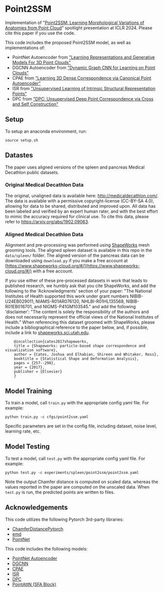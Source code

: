 # Point2SSM
Implementation of "[Point2SSM: Learning Morphological Variations of Anatomies from Point Cloud](https://arxiv.org/abs/2305.14486)" spotlight presentation at ICLR 2024. Please cite this paper if you use the code. 

This code includes the proposed Point2SSM model, as well as implementations of:
- PointNet Autoencoder from ["Learning Representations and Generative Models For 3D Point Clouds"](https://arxiv.org/abs/1707.02392)
- DGCNN Autoencoder from ["Dynamic Graph CNN for Learning on Point Clouds"](https://arxiv.org/abs/1801.07829)
- CPAE from ["Learning 3D Dense Correspondence via Canonical Point Autoencoder"](https://arxiv.org/abs/2107.04867)
- ISR from ["Unsupervised Learning of Intrinsic Structural Representation Points"](https://openaccess.thecvf.com/content_CVPR_2020/papers/Chen_Unsupervised_Learning_of_Intrinsic_Structural_Representation_Points_CVPR_2020_paper.pdf)
- DPC from ["DPC: Unsupervised Deep Point Correspondence via Cross and Self Construction"](https://arxiv.org/abs/2110.08636)


## Setup

To setup an anaconda environment, run:

```
source setup.sh
```

## Datastes 
The paper uses aligned versions of the spleen and pancreas Medical Decathlon public datasets.

### Original Medical Decathlon Data
The original, unaligned data is available here: http://medicaldecathlon.com/.
The data is available with a permissive copyright-license (CC-BY-SA 4.0), allowing for data to be shared, distributed and improved upon. All data has been labeled and verified by an expert human rater, and with the best effort to mimic the accuracy required for clinical use. To cite this data, please refer to https://arxiv.org/abs/1902.09063.

### Aligned Medical Decathlon Data
Alignment and pre-processing was performed using [ShapeWorks](https://www.sci.utah.edu/software/shapeworks.html/) mesh grooming tools. The aligned spleen dataset is available in this repo in the `data/spleen/` folder. The aligned version of the pancreas data can be downloaded using `download.py` if you make a free account at [https://www.shapeworks-cloud.org/#/](https://www.shapeworks-cloud.org/#/) with a free account. 

If you use either of these pre-processed datasets in work that leads to published research, we humbly ask that you cite ShapeWorks, and add the following to the 'Acknowledgments' section of your paper:
"The National Institutes of Health supported this work under grant numbers NIBIB-U24EB029011, NIAMS-R01AR076120, NHLBI-R01HL135568, NIBIB-R01EB016701, and NIGMS-P41GM103545."
and add the following 'disclaimer': "The content is solely the responsibility of the authors and does not necessarily represent the official views of the National Institutes of Health."
When referencing this dataset groomed with ShapeWorks, please include a bibliographical reference to the paper below, and, if possible, include a link to [shapeworks.sci.utah.edu](https://www.sci.utah.edu/software/shapeworks.html/).
```
    @incollection{cates2017shapeworks,
    title = {Shapeworks: particle-based shape correspondence and visualization software},
    author = {Cates, Joshua and Elhabian, Shireen and Whitaker, Ross},
    booktitle = {Statistical Shape and Deformation Analysis},
    pages = {257--298},
    year = {2017},
    publisher = {Elsevier}
    }
```

## Model Training

To train a model, call `train.py` with the appropriate config yaml file. For example:
```
python train.py -c cfgs/point2ssm.yaml
```
Specific parameters are set in the config file, including dataset, noise level, learning rate, etc. 


## Model Testing
To test a model, call `test.py` with the appropriate config yaml file. For example:
```
python test.py -c experiments/spleen/point2ssm/point2ssm.yaml
```
Note the output Chamfer distance is computed on scaled data, whereas the values reported in the paper are computed on the unscaled data. 
When `test.py` is run, the predicted points are written to files. 


## Acknowledgements
This code utilizes the following Pytorch 3rd-party libraries:
- [ChamferDistancePytorch](https://github.com/ThibaultGROUEIX/ChamferDistancePytorch)
- [emd](https://github.com/paul007pl/VRCNet)
- [PointNet](https://github.com/sshaoshuai/Pointnet2.PyTorch)

This code includes the following models:
- [PointNet Autoencoder](https://github.com/optas/latent_3d_points) 
- [DGCNN](https://github.com/WangYueFt/dgcnn)
- [CPAE](https://github.com/AnjieCheng/CanonicalPAE)
- [ISR](https://github.com/NolenChen/3DStructurePoints)
- [DPC](https://github.com/dvirginz/DPC)
- [PointAttN (SFA Block)](https://github.com/ohhhyeahhh/PointAttN)

